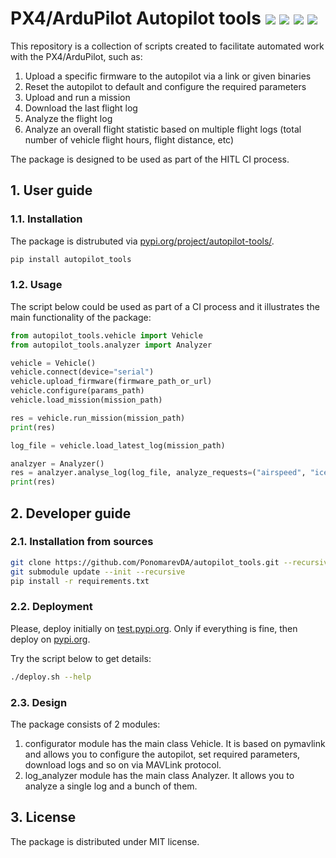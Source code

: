# PX4/ArduPilot Autopilot tools ![](https://badge.fury.io/py/autopilot-tools.svg) ![](https://github.com/PonomarevDA/autopilot_tools/actions/workflows/build_package.yml/badge.svg) ![](https://github.com/PonomarevDA/autopilot_tools/actions/workflows/pylint.yml/badge.svg) ![](https://github.com/PonomarevDA/autopilot_tools/actions/workflows/tests.yml/badge.svg)

This repository is a collection of scripts created to facilitate automated work with the PX4/ArduPilot, such as:
1. Upload a specific firmware to the autopilot via a link or given binaries
2. Reset the autopilot to default and configure the required parameters
3. Upload and run a mission
4. Download the last flight log
5. Analyze the flight log
6. Analyze an overall flight statistic based on multiple flight logs (total number of vehicle flight hours, flight distance, etc)

The package is designed to be used as part of the HITL CI process.

## 1. User guide

### 1.1. Installation

The package is distrubuted via [pypi.org/project/autopilot-tools/](https://pypi.org/project/autopilot-tools/).

```bash
pip install autopilot_tools
```

### 1.2. Usage

The script below could be used as part of a CI process and it illustrates the main functionality of the package:

```python
from autopilot_tools.vehicle import Vehicle
from autopilot_tools.analyzer import Analyzer

vehicle = Vehicle()
vehicle.connect(device="serial")
vehicle.upload_firmware(firmware_path_or_url)
vehicle.configure(params_path)
vehicle.load_mission(mission_path)

res = vehicle.run_mission(mission_path)
print(res)

log_file = vehicle.load_latest_log(mission_path)

analzyer = Analyzer()
res = analzyer.analyse_log(log_file, analyze_requests=("airspeed", "ice", "esc_status"))
print(res)
```

## 2. Developer guide

### 2.1. Installation from sources

```bash
git clone https://github.com/PonomarevDA/autopilot_tools.git --recursive
git submodule update --init --recursive
pip install -r requirements.txt
```

### 2.2. Deployment

Please, deploy initially on [test.pypi.org](https://test.pypi.org/project/autopilot-tools/). Only if everything is fine, then deploy on [pypi.org](https://pypi.org/project/autopilot-tools/).

Try the script below to get details:

```bash
./deploy.sh --help
```

### 2.3. Design

The package consists of 2 modules:
1. configurator module has the main class Vehicle. It is based on pymavlink and allows you to configure the autopilot, set required parameters, download logs and so on via MAVLink protocol.
2. log_analyzer module has the main class Analyzer. It allows you to analyze a single log and a bunch of them.

## 3. License

The package is distributed under MIT license.
